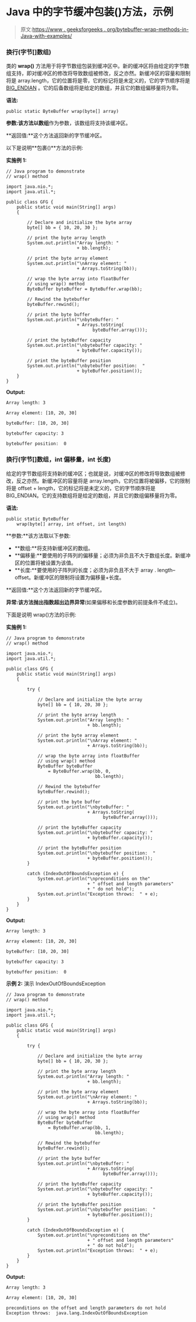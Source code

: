 # Java 中的字节缓冲包装()方法，示例

> 原文:[https://www . geeksforgeeks . org/bytebuffer-wrap-methods-in-Java-with-examples/](https://www.geeksforgeeks.org/bytebuffer-wrap-methods-in-java-with-examples/)

### 换行(字节[]数组)

类的 **wrap()** 方法用于将字节数组包装到缓冲区中。新的缓冲区将由给定的字节数组支持，即对缓冲区的修改将导致数组被修改，反之亦然。新缓冲区的容量和限制将是 array.length，它的位置将是零，它的标记将是未定义的，它的字节顺序将是 [BIG_ENDIAN](https://www.geeksforgeeks.org/little-and-big-endian-mystery/) 。它的后备数组将是给定的数组，并且它的数组偏移量将为零。

**语法:**

```
public static ByteBuffer wrap(byte[] array)
```

**参数:**该方法以**数组**作为参数，该数组将支持该缓冲区。

**返回值:**这个方法返回新的字节缓冲区。

以下是说明**包裹()**方法的示例:

**实施例 1:**

```
// Java program to demonstrate
// wrap() method

import java.nio.*;
import java.util.*;

public class GFG {
    public static void main(String[] args)
    {

        // Declare and initialize the byte array
        byte[] bb = { 10, 20, 30 };

        // print the byte array length
        System.out.println("Array length: "
                           + bb.length);

        // print the byte array element
        System.out.println("\nArray element: "
                           + Arrays.toString(bb));

        // wrap the byte array into floatBuffer
        // using wrap() method
        ByteBuffer byteBuffer = ByteBuffer.wrap(bb);

        // Rewind the bytebuffer
        byteBuffer.rewind();

        // print the byte buffer
        System.out.println("\nbyteBuffer: "
                           + Arrays.toString(
                                 byteBuffer.array()));

        // print the byteBuffer capacity
        System.out.println("\nbytebuffer capacity: "
                           + byteBuffer.capacity());

        // print the byteBuffer position
        System.out.println("\nbytebuffer position:  "
                           + byteBuffer.position());
    }
}
```

**Output:**

```
Array length: 3

Array element: [10, 20, 30]

byteBuffer: [10, 20, 30]

bytebuffer capacity: 3

bytebuffer position:  0

```

### 换行(字节[]数组，int 偏移量，int 长度)

给定的字节数组将支持新的缓冲区；也就是说，对缓冲区的修改将导致数组被修改，反之亦然。新缓冲区的容量将是 array.length，它的位置将被偏移，它的限制将是 offset + length，它的标记将是未定义的，它的字节顺序将是 BIG_ENDIAN。它的支持数组将是给定的数组，并且它的数组偏移量将为零。

**语法:**

```
public static ByteBuffer 
    wrap(byte[] array, int offset, int length)
```

**参数:**该方法取以下参数:

*   **数组:**将支持新缓冲区的数组。
*   **偏移量:**要使用的子阵列的偏移量；必须为非负且不大于数组长度。新缓冲区的位置将被设置为该值。
*   **长度:**要使用的子阵列的长度；必须为非负且不大于 array . length–offset。新缓冲区的限制将设置为偏移量+长度。

**返回值:**这个方法返回新的字节缓冲区。

**异常:**该方法抛出**指数超出边界异常**(如果偏移和长度参数的前提条件不成立)。

下面是说明 wrap()方法的示例:

**实施例 1:**

```
// Java program to demonstrate
// wrap() method

import java.nio.*;
import java.util.*;

public class GFG {
    public static void main(String[] args)
    {

        try {

            // Declare and initialize the byte array
            byte[] bb = { 10, 20, 30 };

            // print the byte array length
            System.out.println("Array length: "
                               + bb.length);

            // print the byte array element
            System.out.println("\nArray element: "
                               + Arrays.toString(bb));

            // wrap the byte array into floatBuffer
            // using wrap() method
            ByteBuffer byteBuffer
                = ByteBuffer.wrap(bb, 0,
                                  bb.length);

            // Rewind the bytebuffer
            byteBuffer.rewind();

            // print the byte buffer
            System.out.println("\nbyteBuffer: "
                               + Arrays.toString(
                                     byteBuffer.array()));

            // print the byteBuffer capacity
            System.out.println("\nbytebuffer capacity: "
                               + byteBuffer.capacity());

            // print the byteBuffer position
            System.out.println("\nbytebuffer position:  "
                               + byteBuffer.position());
        }

        catch (IndexOutOfBoundsException e) {
            System.out.println("\npreconditions on the"
                               + " offset and length parameters"
                               + " do not hold");
            System.out.println("Exception throws:  " + e);
        }
    }
}
```

**Output:**

```
Array length: 3

Array element: [10, 20, 30]

byteBuffer: [10, 20, 30]

bytebuffer capacity: 3

bytebuffer position:  0

```

**示例 2:** 演示 IndexOutOfBoundsException

```
// Java program to demonstrate
// wrap() method

import java.nio.*;
import java.util.*;

public class GFG {
    public static void main(String[] args)
    {

        try {

            // Declare and initialize the byte array
            byte[] bb = { 10, 20, 30 };

            // print the byte array length
            System.out.println("Array length: "
                               + bb.length);

            // print the byte array element
            System.out.println("\nArray element: "
                               + Arrays.toString(bb));

            // wrap the byte array into floatBuffer
            // using wrap() method
            ByteBuffer byteBuffer
                = ByteBuffer.wrap(bb, 1,
                                  bb.length);

            // Rewind the bytebuffer
            byteBuffer.rewind();

            // print the byte buffer
            System.out.println("\nbyteBuffer: "
                               + Arrays.toString(
                                     byteBuffer.array()));

            // print the byteBuffer capacity
            System.out.println("\nbytebuffer capacity: "
                               + byteBuffer.capacity());

            // print the byteBuffer position
            System.out.println("\nbytebuffer position:  "
                               + byteBuffer.position());
        }

        catch (IndexOutOfBoundsException e) {
            System.out.println("\npreconditions on the"
                               + " offset and length parameters"
                               + " do not hold");
            System.out.println("Exception throws:  " + e);
        }
    }
}
```

**Output:**

```
Array length: 3

Array element: [10, 20, 30]

preconditions on the offset and length parameters do not hold
Exception throws:  java.lang.IndexOutOfBoundsException

```